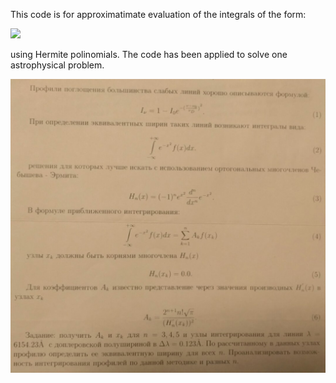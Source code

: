 This code is for approximatimate evaluation of the integrals of the form:

<img src="https://render.githubusercontent.com/render/math?math=\int_{-\inf}^{+\inf}e^{-x^2}f(x)dx">

using Hermite polinomials. The code has been applied to solve one astrophysical problem.


![alt text](https://github.com/RamilDautov/My-projects/blob/master/Python%20projects/Numerical%20methods/Integral%20approximation/Hermitt.jpg?raw=true)


